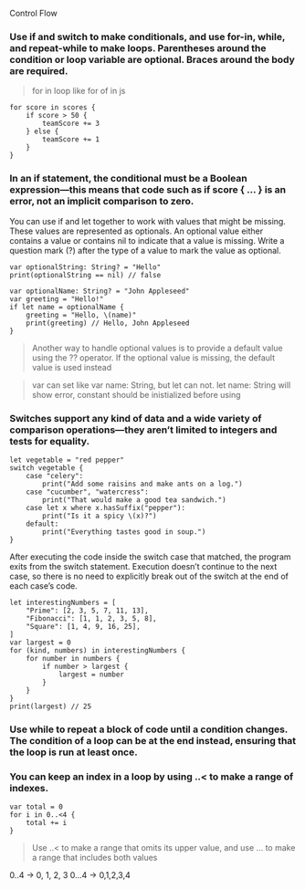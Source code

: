 Control Flow

### Use if and switch to make conditionals, and use for-in, while, and repeat-while to make loops. Parentheses around the condition or loop variable are optional. Braces around the body are required.

> for in loop like for of in js

    for score in scores {
        if score > 50 {
            teamScore += 3
        } else {
            teamScore += 1
        }
    }

### In an if statement, the conditional must be a Boolean expression—this means that code such as if score { ... } is an error, not an implicit comparison to zero.

You can use if and let together to work with values that might be missing. These values are represented as optionals. An optional value either contains a value or contains nil to indicate that a value is missing. Write a question mark (?) after the type of a value to mark the value as optional.


    var optionalString: String? = "Hello"
    print(optionalString == nil) // false

    var optionalName: String? = "John Appleseed"
    var greeting = "Hello!"
    if let name = optionalName {
        greeting = "Hello, \(name)"
        print(greeting) // Hello, John Appleseed
    }

> Another way to handle optional values is to provide a default value using the ?? operator. If the optional value is missing, the default value is used instead

> var can set like var name: String, but let can not. let name: String will show error, constant should be inistialized before using


### Switches support any kind of data and a wide variety of comparison operations—they aren’t limited to integers and tests for equality.

    let vegetable = "red pepper"
    switch vegetable {
        case "celery":
            print("Add some raisins and make ants on a log.")
        case "cucumber", "watercress":
            print("That would make a good tea sandwich.")
        case let x where x.hasSuffix("pepper"):
            print("Is it a spicy \(x)?")
        default:
            print("Everything tastes good in soup.")
    }


After executing the code inside the switch case that matched, the program exits from the switch statement. Execution doesn’t continue to the next case, so there is no need to explicitly break out of the switch at the end of each case’s code.

    let interestingNumbers = [
        "Prime": [2, 3, 5, 7, 11, 13],
        "Fibonacci": [1, 1, 2, 3, 5, 8],
        "Square": [1, 4, 9, 16, 25],
    ]
    var largest = 0
    for (kind, numbers) in interestingNumbers {
        for number in numbers {
            if number > largest {
                largest = number
            }
        }
    }
    print(largest) // 25

### Use while to repeat a block of code until a condition changes. The condition of a loop can be at the end instead, ensuring that the loop is run at least once.

### You can keep an index in a loop by using ..< to make a range of indexes.

    var total = 0
    for i in 0..<4 {
        total += i
    }
>  Use ..< to make a range that omits its upper value, and use ... to make a range that includes both values

0..4 -> 0, 1, 2, 3
0...4 -> 0,1,2,3,4